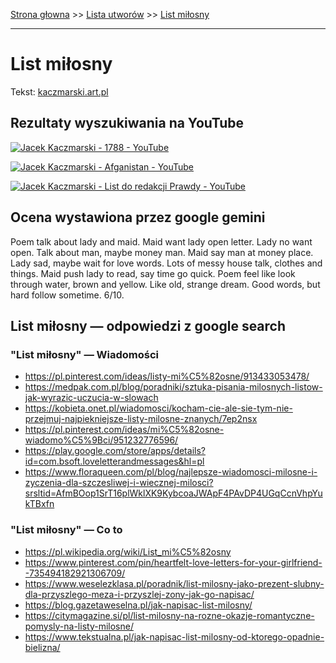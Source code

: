 [Strona głowna](../index.md) >> [Lista utworów](../list.md) >> [List miłosny](262.md)

---

# List miłosny

Tekst: [kaczmarski.art.pl](https://www.kaczmarski.art.pl/tworczosc/wiersze/list-milosny/)

## Rezultaty wyszukiwania na YouTube

[![Jacek Kaczmarski - 1788 - YouTube](http://img.youtube.com/vi/VtsMVI8Fles/0.jpg)](https://www.youtube.com/watch?v=VtsMVI8Fles "Jacek Kaczmarski - 1788 - YouTube")

[![Jacek Kaczmarski - Afganistan - YouTube](http://img.youtube.com/vi/LymahcG-hBc/0.jpg)](https://www.youtube.com/watch?v=LymahcG-hBc "Jacek Kaczmarski - Afganistan - YouTube")

[![Jacek Kaczmarski - List do redakcji Prawdy - YouTube](http://img.youtube.com/vi/1h0bmA2W_n4/0.jpg)](https://www.youtube.com/watch?v=1h0bmA2W_n4 "Jacek Kaczmarski - List do redakcji Prawdy - YouTube")

## Ocena wystawiona przez google gemini

Poem talk about lady and maid. Maid want lady open letter. Lady no want open. Talk about man, maybe money man. Maid say man at money place. Lady sad, maybe wait for love words. Lots of messy house talk, clothes and things. Maid push lady to read, say time go quick. Poem feel like look through water, brown and yellow. Like old, strange dream. Good words, but hard follow sometime. 6/10.


## List miłosny — odpowiedzi z google search

### "List miłosny" — Wiadomości

 - <https://pl.pinterest.com/ideas/listy-mi%C5%82osne/913433053478/>
 - <https://medpak.com.pl/blog/poradniki/sztuka-pisania-milosnych-listow-jak-wyrazic-uczucia-w-slowach>
 - <https://kobieta.onet.pl/wiadomosci/kocham-cie-ale-sie-tym-nie-przejmuj-najpiekniejsze-listy-milosne-znanych/7ep2nsx>
 - <https://pl.pinterest.com/ideas/mi%C5%82osne-wiadomo%C5%9Bci/951232776596/>
 - <https://play.google.com/store/apps/details?id=com.bsoft.loveletterandmessages&hl=pl>
 - <https://www.floraqueen.com/pl/blog/najlepsze-wiadomosci-milosne-i-zyczenia-dla-szczesliwej-i-wiecznej-milosci?srsltid=AfmBOop1SrT16plWklXK9KybcoaJWApF4PAvDP4UGqCcnVhpYukTBxfn>

### "List miłosny" — Co to

 - <https://pl.wikipedia.org/wiki/List_mi%C5%82osny>
 - <https://www.pinterest.com/pin/heartfelt-love-letters-for-your-girlfriend--735494182921306709/>
 - <https://www.weselezklasa.pl/poradnik/list-milosny-jako-prezent-slubny-dla-przyszlego-meza-i-przyszlej-zony-jak-go-napisac/>
 - <https://blog.gazetaweselna.pl/jak-napisac-list-milosny/>
 - <https://citymagazine.si/pl/list-milosny-na-rozne-okazje-romantyczne-pomysly-na-listy-milosne/>
 - <https://www.tekstualna.pl/jak-napisac-list-milosny-od-ktorego-opadnie-bielizna/>

